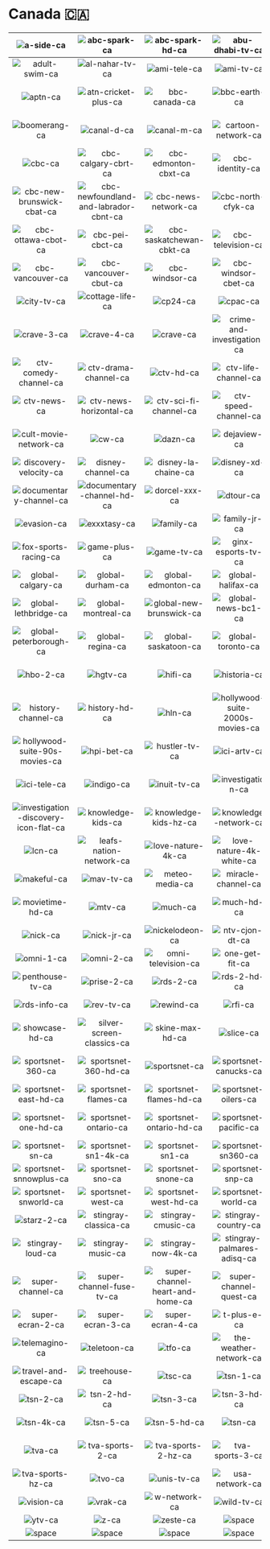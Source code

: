 # Canada 🇨🇦

| ![a-side-ca] | ![abc-spark-ca] | ![abc-spark-hd-ca] | ![abu-dhabi-tv-ca] | ![addik-tv-ca] | ![addik-tv-hd-ca] |
|:---:|:---:|:---:|:---:|:---:|:---:|
| ![adult-swim-ca] | ![al-nahar-tv-ca] | ![ami-tele-ca] | ![ami-tv-ca] | ![animal-planet-ca] | ![animal-planet-hd-ca] |
| ![aptn-ca] | ![atn-cricket-plus-ca] | ![bbc-canada-ca] | ![bbc-earth-ca] | ![bnn-bloomberg-ca] | ![book-television-ca] |
| ![boomerang-ca] | ![canal-d-ca] | ![canal-m-ca] | ![cartoon-network-ca] | ![cartoon-network-plus-ca] | ![casa-ca] |
| ![cbc-ca] | ![cbc-calgary-cbrt-ca] | ![cbc-edmonton-cbxt-ca] | ![cbc-identity-ca] | ![cbc-manitoba-cbwt-ca] | ![cbc-montreal-cbmt-ca] |
| ![cbc-new-brunswick-cbat-ca] | ![cbc-newfoundland-and-labrador-cbnt-ca] | ![cbc-news-network-ca] | ![cbc-north-cfyk-ca] | ![cbc-nova-scotia-cbht-ca] | ![cbc-ottawa-ca] |
| ![cbc-ottawa-cbot-ca] | ![cbc-pei-cbct-ca] | ![cbc-saskatchewan-cbkt-ca] | ![cbc-television-ca] | ![cbc-toronto-ca] | ![cbc-toronto-cblt-ca] |
| ![cbc-vancouver-ca] | ![cbc-vancouver-cbut-ca] | ![cbc-windsor-ca] | ![cbc-windsor-cbet-ca] | ![chch-ca] | ![cine-pop-ca] |
| ![city-tv-ca] | ![cottage-life-ca] | ![cp24-ca] | ![cpac-ca] | ![crave-1-ca] | ![crave-2-ca] |
| ![crave-3-ca] | ![crave-4-ca] | ![crave-ca] | ![crime-and-investigation-ca] | ![ctv-2-ca] | ![ctv-ca] |
| ![ctv-comedy-channel-ca] | ![ctv-drama-channel-ca] | ![ctv-hd-ca] | ![ctv-life-channel-ca] | ![ctv-movies-ca] | ![ctv-nature-channel-ca] |
| ![ctv-news-ca] | ![ctv-news-horizontal-ca] | ![ctv-sci-fi-channel-ca] | ![ctv-speed-channel-ca] | ![ctv-throwback-ca] | ![ctv-wild-channel-ca] |
| ![cult-movie-network-ca] | ![cw-ca] | ![dazn-ca] | ![dejaview-ca] | ![discovery-science-ca] | ![discovery-science-hd-ca] |
| ![discovery-velocity-ca] | ![disney-channel-ca] | ![disney-la-chaine-ca] | ![disney-xd-ca] | ![disney-xd-hd-ca] | ![diy-network-ca] |
| ![documentary-channel-ca] | ![documentary-channel-hd-ca] | ![dorcel-xxx-ca] | ![dtour-ca] | ![espn-classic-ca] | ![euro-news-ca] |
| ![evasion-ca] | ![exxxtasy-ca] | ![family-ca] | ![family-jr-ca] | ![fight-network-ca] | ![food-network-ca] |
| ![fox-sports-racing-ca] | ![game-plus-ca] | ![game-tv-ca] | ![ginx-esports-tv-ca] | ![global-bc-ca] | ![global-ca] |
| ![global-calgary-ca] | ![global-durham-ca] | ![global-edmonton-ca] | ![global-halifax-ca] | ![global-hd-ca] | ![global-kingston-ca] |
| ![global-lethbridge-ca] | ![global-montreal-ca] | ![global-new-brunswick-ca] | ![global-news-bc1-ca] | ![global-news-ca] | ![global-okanagan-ca] |
| ![global-peterborough-ca] | ![global-regina-ca] | ![global-saskatoon-ca] | ![global-toronto-ca] | ![global-winnipeg-ca] | ![hbo-1-ca] |
| ![hbo-2-ca] | ![hgtv-ca] | ![hifi-ca] | ![historia-ca] | ![historia-hd-ca] | ![history-channel-2-ca] |
| ![history-channel-ca] | ![history-hd-ca] | ![hln-ca] | ![hollywood-suite-2000s-movies-ca] | ![hollywood-suite-70s-movies-ca] | ![hollywood-suite-80s-movies-ca] |
| ![hollywood-suite-90s-movies-ca] | ![hpi-bet-ca] | ![hustler-tv-ca] | ![ici-artv-ca] | ![ici-explora-ca] | ![ici-rdi-ca] |
| ![ici-tele-ca] | ![indigo-ca] | ![inuit-tv-ca] | ![investigation-ca] | ![investigation-discovery-ca] | ![investigation-discovery-flat-ca] |
| ![investigation-discovery-icon-flat-ca] | ![knowledge-kids-ca] | ![knowledge-kids-hz-ca] | ![knowledge-network-ca] | ![knowledge-network-hz-ca] | ![knowledge-network-icon-ca] |
| ![lcn-ca] | ![leafs-nation-network-ca] | ![love-nature-4k-ca] | ![love-nature-4k-white-ca] | ![love-nature-ca] | ![love-nature-white-ca] |
| ![makeful-ca] | ![mav-tv-ca] | ![meteo-media-ca] | ![miracle-channel-ca] | ![moi-et-cie-ca] | ![movietime-ca] |
| ![movietime-hd-ca] | ![mtv-ca] | ![much-ca] | ![much-hd-ca] | ![nba-tv-ca] | ![nhl-centre-ice-ca] |
| ![nick-ca] | ![nick-jr-ca] | ![nickelodeon-ca] | ![ntv-cjon-dt-ca] | ![oln-ca] | ![oln-hd-ca] |
| ![omni-1-ca] | ![omni-2-ca] | ![omni-television-ca] | ![one-get-fit-ca] | ![one-soccer-ca] | ![oxygen-ca] |
| ![penthouse-tv-ca] | ![prise-2-ca] | ![rds-2-ca] | ![rds-2-hd-ca] | ![rds-ca] | ![rds-hd-ca] |
| ![rds-info-ca] | ![rev-tv-ca] | ![rewind-ca] | ![rfi-ca] | ![series-plus-ca] | ![showcase-ca] |
| ![showcase-hd-ca] | ![silver-screen-classics-ca] | ![skine-max-hd-ca] | ![slice-ca] | ![smithsonian-channel-ca] | ![sportsman-channel-ca] |
| ![sportsnet-360-ca] | ![sportsnet-360-hd-ca] | ![sportsnet-ca] | ![sportsnet-canucks-ca] | ![sportsnet-canucks-hd-ca] | ![sportsnet-east-ca] |
| ![sportsnet-east-hd-ca] | ![sportsnet-flames-ca] | ![sportsnet-flames-hd-ca] | ![sportsnet-oilers-ca] | ![sportsnet-oilers-hd-ca] | ![sportsnet-one-ca] |
| ![sportsnet-one-hd-ca] | ![sportsnet-ontario-ca] | ![sportsnet-ontario-hd-ca] | ![sportsnet-pacific-ca] | ![sportsnet-pacific-hd-ca] | ![sportsnet-sn-4k-ca] |
| ![sportsnet-sn-ca] | ![sportsnet-sn1-4k-ca] | ![sportsnet-sn1-ca] | ![sportsnet-sn360-ca] | ![sportsnet-sne-ca] | ![sportsnet-snnow-ca] |
| ![sportsnet-snnowplus-ca] | ![sportsnet-sno-ca] | ![sportsnet-snone-ca] | ![sportsnet-snp-ca] | ![sportsnet-snw-ca] | ![sportsnet-snwl-ca] |
| ![sportsnet-snworld-ca] | ![sportsnet-west-ca] | ![sportsnet-west-hd-ca] | ![sportsnet-world-ca] | ![sportsnet-world-hd-ca] | ![starz-1-ca] |
| ![starz-2-ca] | ![stingray-classica-ca] | ![stingray-cmusic-ca] | ![stingray-country-ca] | ![stingray-hits-ca] | ![stingray-lite-tv-ca] |
| ![stingray-loud-ca] | ![stingray-music-ca] | ![stingray-now-4k-ca] | ![stingray-palmares-adisq-ca] | ![stingray-retro-ca] | ![stingray-vibe-ca] |
| ![super-channel-ca] | ![super-channel-fuse-tv-ca] | ![super-channel-heart-and-home-ca] | ![super-channel-quest-ca] | ![super-channel-the-vault-ca] | ![super-ecran-1-ca] |
| ![super-ecran-2-ca] | ![super-ecran-3-ca] | ![super-ecran-4-ca] | ![t-plus-e-ca] | ![tcm-movies-ca] | ![tele-bimbi-ca] |
| ![telemagino-ca] | ![teletoon-ca] | ![tfo-ca] | ![the-weather-network-ca] | ![tlc-ca] | ![toon-a-vision-ca] |
| ![travel-and-escape-ca] | ![treehouse-ca] | ![tsc-ca] | ![tsn-1-ca] | ![tsn-1-hd-ca] | ![tsn-2-4k-ca] |
| ![tsn-2-ca] | ![tsn-2-hd-ca] | ![tsn-3-ca] | ![tsn-3-hd-ca] | ![tsn-4-ca] | ![tsn-4-hd-ca] |
| ![tsn-4k-ca] | ![tsn-5-ca] | ![tsn-5-hd-ca] | ![tsn-ca] | ![tsn-hockey-ca] | ![tv-5-ca] |
| ![tva-ca] | ![tva-sports-2-ca] | ![tva-sports-2-hz-ca] | ![tva-sports-3-ca] | ![tva-sports-3-hz-ca] | ![tva-sports-ca] |
| ![tva-sports-hz-ca] | ![tvo-ca] | ![unis-tv-ca] | ![usa-network-ca] | ![v-ca] | ![vie-ca] |
| ![vision-ca] | ![vrak-ca] | ![w-network-ca] | ![wild-tv-ca] | ![wildbrain-tv-ca] | ![yoopa-ca] |
| ![ytv-ca] | ![z-ca] | ![zeste-ca] | ![space] | ![space] | ![space] |
| ![space]| ![space]| ![space]| ![space]| ![space]| ![space]|


[a-side-ca]:a-side-ca.png
[abc-spark-ca]:abc-spark-ca.png
[abc-spark-hd-ca]:abc-spark-hd-ca.png
[abu-dhabi-tv-ca]:abu-dhabi-tv-ca.png
[addik-tv-ca]:addik-tv-ca.png
[addik-tv-hd-ca]:addik-tv-hd-ca.png
[adult-swim-ca]:adult-swim-ca.png
[al-nahar-tv-ca]:al-nahar-tv-ca.png
[ami-tele-ca]:ami-tele-ca.png
[ami-tv-ca]:ami-tv-ca.png
[animal-planet-ca]:animal-planet-ca.png
[animal-planet-hd-ca]:animal-planet-hd-ca.png
[aptn-ca]:aptn-ca.png
[atn-cricket-plus-ca]:atn-cricket-plus-ca.png
[bbc-canada-ca]:bbc-canada-ca.png
[bbc-earth-ca]:bbc-earth-ca.png
[bnn-bloomberg-ca]:bnn-bloomberg-ca.png
[book-television-ca]:book-television-ca.png
[boomerang-ca]:boomerang-ca.png
[canal-d-ca]:canal-d-ca.png
[canal-m-ca]:canal-m-ca.png
[cartoon-network-ca]:cartoon-network-ca.png
[cartoon-network-plus-ca]:cartoon-network-plus-ca.png
[casa-ca]:casa-ca.png
[cbc-ca]:cbc-ca.png
[cbc-calgary-cbrt-ca]:local/cbc-calgary-cbrt-ca.png
[cbc-edmonton-cbxt-ca]:local/cbc-edmonton-cbxt-ca.png
[cbc-identity-ca]:cbc-identity-ca.png
[cbc-manitoba-cbwt-ca]:local/cbc-manitoba-cbwt-ca.png
[cbc-montreal-cbmt-ca]:local/cbc-montreal-cbmt-ca.png
[cbc-new-brunswick-cbat-ca]:local/cbc-new-brunswick-cbat-ca.png
[cbc-newfoundland-and-labrador-cbnt-ca]:local/cbc-newfoundland-and-labrador-cbnt-ca.png
[cbc-news-network-ca]:cbc-news-network-ca.png
[cbc-north-cfyk-ca]:local/cbc-north-cfyk-ca.png
[cbc-nova-scotia-cbht-ca]:local/cbc-nova-scotia-cbht-ca.png
[cbc-ottawa-ca]:cbc-ottawa-ca.png
[cbc-ottawa-cbot-ca]:local/cbc-ottawa-cbot-ca.png
[cbc-pei-cbct-ca]:local/cbc-pei-cbct-ca.png
[cbc-saskatchewan-cbkt-ca]:local/cbc-saskatchewan-cbkt-ca.png
[cbc-television-ca]:cbc-television-ca.png
[cbc-toronto-ca]:cbc-toronto-ca.png
[cbc-toronto-cblt-ca]:local/cbc-toronto-cblt-ca.png
[cbc-vancouver-ca]:cbc-vancouver-ca.png
[cbc-vancouver-cbut-ca]:local/cbc-vancouver-cbut-ca.png
[cbc-windsor-ca]:cbc-windsor-ca.png
[cbc-windsor-cbet-ca]:local/cbc-windsor-cbet-ca.png
[chch-ca]:chch-ca.png
[cine-pop-ca]:cine-pop-ca.png
[city-tv-ca]:city-tv-ca.png
[cottage-life-ca]:cottage-life-ca.png
[cp24-ca]:cp24-ca.png
[cpac-ca]:cpac-ca.png
[crave-1-ca]:crave-1-ca.png
[crave-2-ca]:crave-2-ca.png
[crave-3-ca]:crave-3-ca.png
[crave-4-ca]:crave-4-ca.png
[crave-ca]:crave-ca.png
[crime-and-investigation-ca]:crime-and-investigation-ca.png
[ctv-2-ca]:ctv-2-ca.png
[ctv-ca]:ctv-ca.png
[ctv-comedy-channel-ca]:ctv-comedy-channel-ca.png
[ctv-drama-channel-ca]:ctv-drama-channel-ca.png
[ctv-hd-ca]:ctv-hd-ca.png
[ctv-life-channel-ca]:ctv-life-channel-ca.png
[ctv-movies-ca]:ctv-movies-ca.png
[ctv-nature-channel-ca]:ctv-nature-channel-ca.png
[ctv-news-ca]:ctv-news-ca.png
[ctv-news-horizontal-ca]:ctv-news-horizontal-ca.png
[ctv-sci-fi-channel-ca]:ctv-sci-fi-channel-ca.png
[ctv-speed-channel-ca]:ctv-speed-channel-ca.png
[ctv-throwback-ca]:ctv-throwback-ca.png
[ctv-wild-channel-ca]:ctv-wild-channel-ca.png
[cult-movie-network-ca]:cult-movie-network-ca.png
[cw-ca]:cw-ca.png
[dazn-ca]:dazn-ca.png
[dejaview-ca]:dejaview-ca.png
[discovery-science-ca]:discovery-science-ca.png
[discovery-science-hd-ca]:discovery-science-hd-ca.png
[discovery-velocity-ca]:discovery-velocity-ca.png
[disney-channel-ca]:disney-channel-ca.png
[disney-la-chaine-ca]:disney-la-chaine-ca.png
[disney-xd-ca]:disney-xd-ca.png
[disney-xd-hd-ca]:disney-xd-hd-ca.png
[diy-network-ca]:diy-network-ca.png
[documentary-channel-ca]:documentary-channel-ca.png
[documentary-channel-hd-ca]:documentary-channel-hd-ca.png
[dorcel-xxx-ca]:dorcel-xxx-ca.png
[dtour-ca]:dtour-ca.png
[espn-classic-ca]:espn-classic-ca.png
[euro-news-ca]:euro-news-ca.png
[evasion-ca]:evasion-ca.png
[exxxtasy-ca]:exxxtasy-ca.png
[family-ca]:family-ca.png
[family-jr-ca]:family-jr-ca.png
[fight-network-ca]:fight-network-ca.png
[food-network-ca]:food-network-ca.png
[fox-sports-racing-ca]:fox-sports-racing-ca.png
[game-plus-ca]:game-plus-ca.png
[game-tv-ca]:game-tv-ca.png
[ginx-esports-tv-ca]:ginx-esports-tv-ca.png
[global-bc-ca]:global-bc-ca.png
[global-ca]:global-ca.png
[global-calgary-ca]:global-calgary-ca.png
[global-durham-ca]:global-durham-ca.png
[global-edmonton-ca]:global-edmonton-ca.png
[global-halifax-ca]:global-halifax-ca.png
[global-hd-ca]:global-hd-ca.png
[global-kingston-ca]:global-kingston-ca.png
[global-lethbridge-ca]:global-lethbridge-ca.png
[global-montreal-ca]:global-montreal-ca.png
[global-new-brunswick-ca]:global-new-brunswick-ca.png
[global-news-bc1-ca]:global-news-bc1-ca.png
[global-news-ca]:global-news-ca.png
[global-okanagan-ca]:global-okanagan-ca.png
[global-peterborough-ca]:global-peterborough-ca.png
[global-regina-ca]:global-regina-ca.png
[global-saskatoon-ca]:global-saskatoon-ca.png
[global-toronto-ca]:global-toronto-ca.png
[global-winnipeg-ca]:global-winnipeg-ca.png
[hbo-1-ca]:hbo-1-ca.png
[hbo-2-ca]:hbo-2-ca.png
[hgtv-ca]:hgtv-ca.png
[hifi-ca]:hifi-ca.png
[historia-ca]:historia-ca.png
[historia-hd-ca]:historia-hd-ca.png
[history-channel-2-ca]:history-channel-2-ca.png
[history-channel-ca]:history-channel-ca.png
[history-hd-ca]:history-hd-ca.png
[hln-ca]:hln-ca.png
[hollywood-suite-2000s-movies-ca]:hollywood-suite-2000s-movies-ca.png
[hollywood-suite-70s-movies-ca]:hollywood-suite-70s-movies-ca.png
[hollywood-suite-80s-movies-ca]:hollywood-suite-80s-movies-ca.png
[hollywood-suite-90s-movies-ca]:hollywood-suite-90s-movies-ca.png
[hpi-bet-ca]:hpi-bet-ca.png
[hustler-tv-ca]:hustler-tv-ca.png
[ici-artv-ca]:ici-artv-ca.png
[ici-explora-ca]:ici-explora-ca.png
[ici-rdi-ca]:ici-rdi-ca.png
[ici-tele-ca]:ici-tele-ca.png
[indigo-ca]:indigo-ca.png
[inuit-tv-ca]:inuit-tv-ca.png
[investigation-ca]:investigation-ca.png
[investigation-discovery-ca]:investigation-discovery-ca.png
[investigation-discovery-flat-ca]:investigation-discovery-flat-ca.png
[investigation-discovery-icon-flat-ca]:investigation-discovery-icon-flat-ca.png
[knowledge-kids-ca]:knowledge-kids-ca.png
[knowledge-kids-hz-ca]:knowledge-kids-hz-ca.png
[knowledge-network-ca]:knowledge-network-ca.png
[knowledge-network-hz-ca]:knowledge-network-hz-ca.png
[knowledge-network-icon-ca]:knowledge-network-icon-ca.png
[lcn-ca]:lcn-ca.png
[leafs-nation-network-ca]:leafs-nation-network-ca.png
[love-nature-4k-ca]:love-nature-4k-ca.png
[love-nature-4k-white-ca]:love-nature-4k-white-ca.png
[love-nature-ca]:love-nature-ca.png
[love-nature-white-ca]:love-nature-white-ca.png
[makeful-ca]:makeful-ca.png
[mav-tv-ca]:mav-tv-ca.png
[meteo-media-ca]:meteo-media-ca.png
[miracle-channel-ca]:miracle-channel-ca.png
[moi-et-cie-ca]:moi-et-cie-ca.png
[movietime-ca]:movietime-ca.png
[movietime-hd-ca]:movietime-hd-ca.png
[mtv-ca]:mtv-ca.png
[much-ca]:much-ca.png
[much-hd-ca]:much-hd-ca.png
[nba-tv-ca]:nba-tv-ca.png
[nhl-centre-ice-ca]:nhl-centre-ice-ca.png
[nick-ca]:nick-ca.png
[nick-jr-ca]:nick-jr-ca.png
[nickelodeon-ca]:nickelodeon-ca.png
[ntv-cjon-dt-ca]:ntv-cjon-dt-ca.png
[oln-ca]:oln-ca.png
[oln-hd-ca]:oln-hd-ca.png
[omni-1-ca]:omni-1-ca.png
[omni-2-ca]:omni-2-ca.png
[omni-television-ca]:omni-television-ca.png
[one-get-fit-ca]:one-get-fit-ca.png
[one-soccer-ca]:one-soccer-ca.png
[oxygen-ca]:oxygen-ca.png
[penthouse-tv-ca]:penthouse-tv-ca.png
[prise-2-ca]:prise-2-ca.png
[rds-2-ca]:rds-2-ca.png
[rds-2-hd-ca]:rds-2-hd-ca.png
[rds-ca]:rds-ca.png
[rds-hd-ca]:rds-hd-ca.png
[rds-info-ca]:rds-info-ca.png
[rev-tv-ca]:rev-tv-ca.png
[rewind-ca]:rewind-ca.png
[rfi-ca]:rfi-ca.png
[series-plus-ca]:series-plus-ca.png
[showcase-ca]:showcase-ca.png
[showcase-hd-ca]:showcase-hd-ca.png
[silver-screen-classics-ca]:silver-screen-classics-ca.png
[skine-max-hd-ca]:skine-max-hd-ca.png
[slice-ca]:slice-ca.png
[smithsonian-channel-ca]:smithsonian-channel-ca.png
[sportsman-channel-ca]:sportsman-channel-ca.png
[sportsnet-360-ca]:sportsnet-360-ca.png
[sportsnet-360-hd-ca]:sportsnet-360-hd-ca.png
[sportsnet-ca]:sportsnet-ca.png
[sportsnet-canucks-ca]:sportsnet-canucks-ca.png
[sportsnet-canucks-hd-ca]:sportsnet-canucks-hd-ca.png
[sportsnet-east-ca]:sportsnet-east-ca.png
[sportsnet-east-hd-ca]:sportsnet-east-hd-ca.png
[sportsnet-flames-ca]:sportsnet-flames-ca.png
[sportsnet-flames-hd-ca]:sportsnet-flames-hd-ca.png
[sportsnet-oilers-ca]:sportsnet-oilers-ca.png
[sportsnet-oilers-hd-ca]:sportsnet-oilers-hd-ca.png
[sportsnet-one-ca]:sportsnet-one-ca.png
[sportsnet-one-hd-ca]:sportsnet-one-hd-ca.png
[sportsnet-ontario-ca]:sportsnet-ontario-ca.png
[sportsnet-ontario-hd-ca]:sportsnet-ontario-hd-ca.png
[sportsnet-pacific-ca]:sportsnet-pacific-ca.png
[sportsnet-pacific-hd-ca]:sportsnet-pacific-hd-ca.png
[sportsnet-sn-4k-ca]:sportsnet-sn-4k-ca.png
[sportsnet-sn-ca]:sportsnet-sn-ca.png
[sportsnet-sn1-4k-ca]:sportsnet-sn1-4k-ca.png
[sportsnet-sn1-ca]:sportsnet-sn1-ca.png
[sportsnet-sn360-ca]:sportsnet-sn360-ca.png
[sportsnet-sne-ca]:sportsnet-sne-ca.png
[sportsnet-snnow-ca]:sportsnet-snnow-ca.png
[sportsnet-snnowplus-ca]:sportsnet-snnowplus-ca.png
[sportsnet-sno-ca]:sportsnet-sno-ca.png
[sportsnet-snone-ca]:sportsnet-snone-ca.png
[sportsnet-snp-ca]:sportsnet-snp-ca.png
[sportsnet-snw-ca]:sportsnet-snw-ca.png
[sportsnet-snwl-ca]:sportsnet-snwl-ca.png
[sportsnet-snworld-ca]:sportsnet-snworld-ca.png
[sportsnet-west-ca]:sportsnet-west-ca.png
[sportsnet-west-hd-ca]:sportsnet-west-hd-ca.png
[sportsnet-world-ca]:sportsnet-world-ca.png
[sportsnet-world-hd-ca]:sportsnet-world-hd-ca.png
[starz-1-ca]:starz-1-ca.png
[starz-2-ca]:starz-2-ca.png
[stingray-classica-ca]:stingray-classica-ca.png
[stingray-cmusic-ca]:stingray-cmusic-ca.png
[stingray-country-ca]:stingray-country-ca.png
[stingray-hits-ca]:stingray-hits-ca.png
[stingray-lite-tv-ca]:stingray-lite-tv-ca.png
[stingray-loud-ca]:stingray-loud-ca.png
[stingray-music-ca]:stingray-music-ca.png
[stingray-now-4k-ca]:stingray-now-4k-ca.png
[stingray-palmares-adisq-ca]:stingray-palmares-adisq-ca.png
[stingray-retro-ca]:stingray-retro-ca.png
[stingray-vibe-ca]:stingray-vibe-ca.png
[super-channel-ca]:super-channel-ca.png
[super-channel-fuse-tv-ca]:super-channel-fuse-tv-ca.png
[super-channel-heart-and-home-ca]:super-channel-heart-and-home-ca.png
[super-channel-quest-ca]:super-channel-quest-ca.png
[super-channel-the-vault-ca]:super-channel-the-vault-ca.png
[super-ecran-1-ca]:super-ecran-1-ca.png
[super-ecran-2-ca]:super-ecran-2-ca.png
[super-ecran-3-ca]:super-ecran-3-ca.png
[super-ecran-4-ca]:super-ecran-4-ca.png
[t-plus-e-ca]:t-plus-e-ca.png
[tcm-movies-ca]:tcm-movies-ca.png
[tele-bimbi-ca]:tele-bimbi-ca.png
[telemagino-ca]:telemagino-ca.png
[teletoon-ca]:teletoon-ca.png
[tfo-ca]:tfo-ca.png
[the-weather-network-ca]:the-weather-network-ca.png
[tlc-ca]:tlc-ca.png
[toon-a-vision-ca]:toon-a-vision-ca.png
[travel-and-escape-ca]:travel-and-escape-ca.png
[treehouse-ca]:treehouse-ca.png
[tsc-ca]:tsc-ca.png
[tsn-1-ca]:tsn-1-ca.png
[tsn-1-hd-ca]:tsn-1-hd-ca.png
[tsn-2-4k-ca]:tsn-2-4k-ca.png
[tsn-2-ca]:tsn-2-ca.png
[tsn-2-hd-ca]:tsn-2-hd-ca.png
[tsn-3-ca]:tsn-3-ca.png
[tsn-3-hd-ca]:tsn-3-hd-ca.png
[tsn-4-ca]:tsn-4-ca.png
[tsn-4-hd-ca]:tsn-4-hd-ca.png
[tsn-4k-ca]:tsn-4k-ca.png
[tsn-5-ca]:tsn-5-ca.png
[tsn-5-hd-ca]:tsn-5-hd-ca.png
[tsn-ca]:tsn-ca.png
[tsn-hockey-ca]:tsn-hockey-ca.png
[tv-5-ca]:tv-5-ca.png
[tva-ca]:tva-ca.png
[tva-sports-2-ca]:tva-sports-2-ca.png
[tva-sports-2-hz-ca]:tva-sports-2-hz-ca.png
[tva-sports-3-ca]:tva-sports-3-ca.png
[tva-sports-3-hz-ca]:tva-sports-3-hz-ca.png
[tva-sports-ca]:tva-sports-ca.png
[tva-sports-hz-ca]:tva-sports-hz-ca.png
[tvo-ca]:tvo-ca.png
[unis-tv-ca]:unis-tv-ca.png
[usa-network-ca]:usa-network-ca.png
[v-ca]:v-ca.png
[vie-ca]:vie-ca.png
[vision-ca]:vision-ca.png
[vrak-ca]:vrak-ca.png
[w-network-ca]:w-network-ca.png
[wild-tv-ca]:wild-tv-ca.png
[wildbrain-tv-ca]:wildbrain-tv-ca.png
[yoopa-ca]:yoopa-ca.png
[ytv-ca]:ytv-ca.png
[z-ca]:z-ca.png
[zeste-ca]:zeste-ca.png

[space]:../../misc/space-1500.png "Space"

